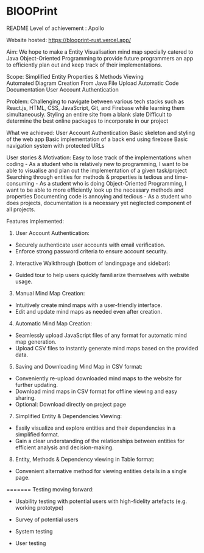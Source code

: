 # BlOOPrint
README
Level of achievement : Apollo

Website hosted:
https://blooprint-rust.vercel.app/

Aim:
We hope to make a Entity Visualisation mind map specially catered to Java Object-Oriented Programming to provide future programmers an app to efficiently plan out and keep track of their implementations.

Scope:
Simplified Entity Properties & Methods Viewing  
Automated Diagram Creation From Java File Upload 
Automatic Code Documentation 
User Account Authentication

Problem:
Challenging to navigate between various tech stacks such as React.js, HTML, CSS, JavaScript, Git, and Firebase while learning them simultaneously.
Styling an entire site from a blank slate
Difficult to determine the best online packages to incorporate in our project

What we achieved:
User Account Authentication
Basic skeleton and styling of the web app
Basic implementation of a back end using firebase
Basic navigation system with protected URLs

User stories & Motivation:
Easy to lose track of the implementations when coding - As a student who is relatively new to programming, I want to be able to visualise and plan out the implementation of a given task/project
Searching through entities for methods & properties is tedious and time-consuming - As a student who is doing Object-Oriented Programming, I want to be able to more efficiently look up the necessary methods and properties
Documenting code is annoying and tedious - As a student who does projects, documentation is a necessary yet neglected component of all projects.

Features implemented:

1. User Account Authentication:
  - Securely authenticate user accounts with email verification.
  - Enforce strong password criteria to ensure account security.
2. Interactive Walkthrough (bottom of landingpage and sidebar):
  - Guided tour to help users quickly familiarize themselves with website usage.
3. Manual Mind Map Creation:
  - Intuitively create mind maps with a user-friendly interface.
  - Edit and update mind maps as needed even after creation.
4. Automatic Mind Map Creation:
  - Seamlessly upload JavaScript files of any format for automatic mind map generation.
  - Upload CSV files to instantly generate mind maps based on the provided data.
5. Saving and Downloading Mind Map in CSV format:
  - Conveniently re-upload downloaded mind maps to the website for further updating.
  - Download mind maps in CSV format for offline viewing and easy sharing.
  - Optional: Download directly on project page 
7. Simplified Entity & Dependencies Viewing:
  - Easily visualize and explore entities and their dependencies in a simplified format.
  - Gain a clear understanding of the relationships between entities for efficient analysis and decision-making.
8. Entity, Methods & Dependency viewing in Table format:
  - Convenient alternative method for viewing entities details in a single page.

=======
Testing moving forward:

- Usability testing with potential users with high-fidelity artefacts (e.g. working prototype)

- Survey of potential users

- System testing

- User testing


